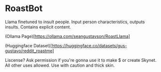 # RoastBot
Llama finetuned to insult people. Input person characteristics, outputs insults. Contains explicit content.


(Ollama Page)[https://ollama.com/seangustavson/RoastLlama]

(Huggingface Dataset)[https://huggingface.co/datasets/gus-gustavo/reddit_roastme]


Liscense? Ask permission if you're gonna use it to make $ or create Skynet. All other uses allowed. Use with caution and thick skin.
